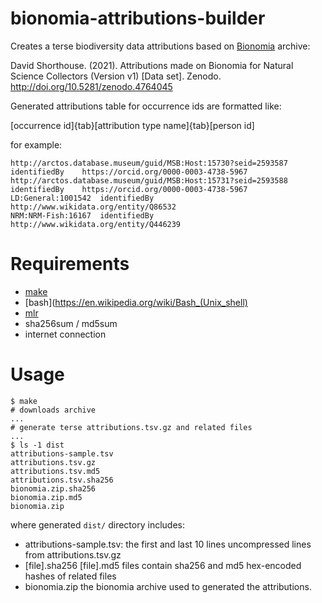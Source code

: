 # bionomia-attributions-builder
Creates a terse biodiversity data attributions based on [Bionomia](https://bionomia.net) archive:

David Shorthouse. (2021). Attributions made on Bionomia for Natural Science Collectors (Version v1) [Data set]. Zenodo. http://doi.org/10.5281/zenodo.4764045



Generated attributions table for occurrence ids are formatted like:

[occurrence id]{tab}[attribution type name]{tab}[person id]

for example:

```
http://arctos.database.museum/guid/MSB:Host:15730?seid=2593587	identifiedBy	https://orcid.org/0000-0003-4738-5967
http://arctos.database.museum/guid/MSB:Host:15731?seid=2593588	identifiedBy	https://orcid.org/0000-0003-4738-5967
LD:General:1001542	identifiedBy	http://www.wikidata.org/entity/Q86532
NRM:NRM-Fish:16167	identifiedBy	http://www.wikidata.org/entity/Q446239
```

# Requirements

 * [make](https://en.wikipedia.org/wiki/Make_(software)) 
 * [bash](https://en.wikipedia.org/wiki/Bash_(Unix_shell)
 * [mlr](https://github.com/johnkerl/miller)
 * sha256sum / md5sum 
 * internet connection

# Usage
```shell
$ make
# downloads archive
...
# generate terse attributions.tsv.gz and related files
...
$ ls -1 dist
attributions-sample.tsv
attributions.tsv.gz
attributions.tsv.md5
attributions.tsv.sha256
bionomia.zip.sha256
bionomia.zip.md5
bionomia.zip
```

where generated ```dist/``` directory includes:

 * attributions-sample.tsv:  the first and last 10 lines uncompressed lines from attributions.tsv.gz 
 * [file].sha256 [file].md5 files contain sha256 and md5 hex-encoded hashes of related files
 * bionomia.zip the bionomia archive used to generated the attributions.

